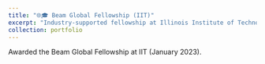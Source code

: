 ```yaml
---
title: "🌐🎓 Beam Global Fellowship (IIT)"
excerpt: "Industry-supported fellowship at Illinois Institute of Technology."
collection: portfolio
---
```


Awarded the Beam Global Fellowship at IIT (January 2023).
